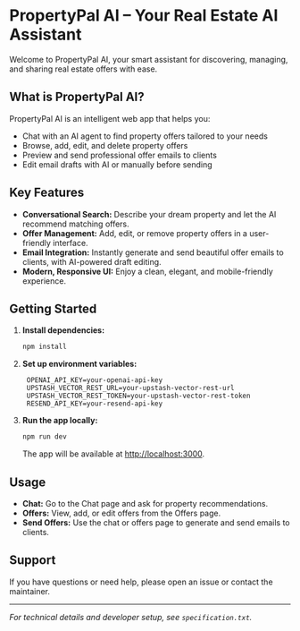 # PropertyPal AI – Your Real Estate AI Assistant

Welcome to PropertyPal AI, your smart assistant for discovering, managing, and sharing real estate offers with ease.

## What is PropertyPal AI?
PropertyPal AI is an intelligent web app that helps you:
- Chat with an AI agent to find property offers tailored to your needs
- Browse, add, edit, and delete property offers
- Preview and send professional offer emails to clients
- Edit email drafts with AI or manually before sending

## Key Features
- **Conversational Search:** Describe your dream property and let the AI recommend matching offers.
- **Offer Management:** Add, edit, or remove property offers in a user-friendly interface.
- **Email Integration:** Instantly generate and send beautiful offer emails to clients, with AI-powered draft editing.
- **Modern, Responsive UI:** Enjoy a clean, elegant, and mobile-friendly experience.

## Getting Started
1. **Install dependencies:**
   ```bash
   npm install
   ```
2. **Set up environment variables:**
    ```
     OPENAI_API_KEY=your-openai-api-key
     UPSTASH_VECTOR_REST_URL=your-upstash-vector-rest-url
     UPSTASH_VECTOR_REST_TOKEN=your-upstash-vector-rest-token
     RESEND_API_KEY=your-resend-api-key
     ```
3. **Run the app locally:**
   ```bash
   npm run dev
   ```
   The app will be available at [http://localhost:3000](http://localhost:3000).

## Usage
- **Chat:** Go to the Chat page and ask for property recommendations.
- **Offers:** View, add, or edit offers from the Offers page.
- **Send Offers:** Use the chat or offers page to generate and send emails to clients.

## Support
If you have questions or need help, please open an issue or contact the maintainer.

---

*For technical details and developer setup, see `specification.txt`.*
